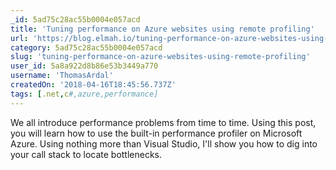 ```yaml
---
_id: 5ad75c28ac55b0004e057acd
title: 'Tuning performance on Azure websites using remote profiling'
url: 'https://blog.elmah.io/tuning-performance-on-azure-websites-using-remote-profiling/'
category: 5ad75c28ac55b0004e057acd
slug: 'tuning-performance-on-azure-websites-using-remote-profiling'
user_id: 5a8a922d8b86e53b3449a770
username: 'ThomasArdal'
createdOn: '2018-04-16T18:45:56.737Z'
tags: [.net,c#,azure,performance]
---
```


We all introduce performance problems from time to time. Using this post, you will learn how to use the built-in performance profiler on Microsoft Azure. Using nothing more than Visual Studio, I&#x27;ll show you how to dig into your call stack to locate bottlenecks.
